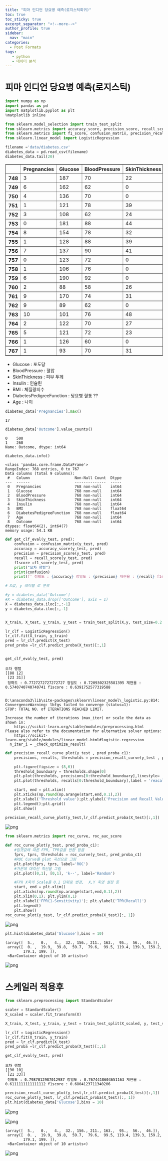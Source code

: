 ```yaml
---
title: "피마 인디언 당요병 예측(로지스틱회귀)"
toc: true
toc_sticky: true
excerpt_separator: "<!--more-->"
author_profile: true
sidebar:
  nav: "main"
categories:
  - Post Formats
tags:
   - python
   - 데이터 분석
---
```




# 피마 인디언 당요병 예측(로지스틱)


```python
import numpy as np
import pandas as pd
import matplotlib.pyplot as plt
%matplotlib inline

from sklearn.model_selection import train_test_split
from sklearn.metrics import accuracy_score, precision_score, recall_score, roc_auc_score
from sklearn.metrics import f1_score, confusion_matrix, precision_recall_curve, roc_curve
from sklearn.linear_model import LogisticRegression

filename ='data/diabetes.csv'
diabetes_data = pd.read_csv(filename)
diabetes_data.tail(20)
```




<div>
<style scoped>
    .dataframe tbody tr th:only-of-type {
        vertical-align: middle;
    }

    .dataframe tbody tr th {
        vertical-align: top;
    }
    
    .dataframe thead th {
        text-align: right;
    }
</style>
<table border="1" class="dataframe">
  <thead>
    <tr style="text-align: right;">
      <th></th>
      <th>Pregnancies</th>
      <th>Glucose</th>
      <th>BloodPressure</th>
      <th>SkinThickness</th>
      <th>Insulin</th>
      <th>BMI</th>
      <th>DiabetesPedigreeFunction</th>
      <th>Age</th>
      <th>Outcome</th>
    </tr>
  </thead>
  <tbody>
    <tr>
      <th>748</th>
      <td>3</td>
      <td>187</td>
      <td>70</td>
      <td>22</td>
      <td>200</td>
      <td>36.4</td>
      <td>0.408</td>
      <td>36</td>
      <td>1</td>
    </tr>
    <tr>
      <th>749</th>
      <td>6</td>
      <td>162</td>
      <td>62</td>
      <td>0</td>
      <td>0</td>
      <td>24.3</td>
      <td>0.178</td>
      <td>50</td>
      <td>1</td>
    </tr>
    <tr>
      <th>750</th>
      <td>4</td>
      <td>136</td>
      <td>70</td>
      <td>0</td>
      <td>0</td>
      <td>31.2</td>
      <td>1.182</td>
      <td>22</td>
      <td>1</td>
    </tr>
    <tr>
      <th>751</th>
      <td>1</td>
      <td>121</td>
      <td>78</td>
      <td>39</td>
      <td>74</td>
      <td>39.0</td>
      <td>0.261</td>
      <td>28</td>
      <td>0</td>
    </tr>
    <tr>
      <th>752</th>
      <td>3</td>
      <td>108</td>
      <td>62</td>
      <td>24</td>
      <td>0</td>
      <td>26.0</td>
      <td>0.223</td>
      <td>25</td>
      <td>0</td>
    </tr>
    <tr>
      <th>753</th>
      <td>0</td>
      <td>181</td>
      <td>88</td>
      <td>44</td>
      <td>510</td>
      <td>43.3</td>
      <td>0.222</td>
      <td>26</td>
      <td>1</td>
    </tr>
    <tr>
      <th>754</th>
      <td>8</td>
      <td>154</td>
      <td>78</td>
      <td>32</td>
      <td>0</td>
      <td>32.4</td>
      <td>0.443</td>
      <td>45</td>
      <td>1</td>
    </tr>
    <tr>
      <th>755</th>
      <td>1</td>
      <td>128</td>
      <td>88</td>
      <td>39</td>
      <td>110</td>
      <td>36.5</td>
      <td>1.057</td>
      <td>37</td>
      <td>1</td>
    </tr>
    <tr>
      <th>756</th>
      <td>7</td>
      <td>137</td>
      <td>90</td>
      <td>41</td>
      <td>0</td>
      <td>32.0</td>
      <td>0.391</td>
      <td>39</td>
      <td>0</td>
    </tr>
    <tr>
      <th>757</th>
      <td>0</td>
      <td>123</td>
      <td>72</td>
      <td>0</td>
      <td>0</td>
      <td>36.3</td>
      <td>0.258</td>
      <td>52</td>
      <td>1</td>
    </tr>
    <tr>
      <th>758</th>
      <td>1</td>
      <td>106</td>
      <td>76</td>
      <td>0</td>
      <td>0</td>
      <td>37.5</td>
      <td>0.197</td>
      <td>26</td>
      <td>0</td>
    </tr>
    <tr>
      <th>759</th>
      <td>6</td>
      <td>190</td>
      <td>92</td>
      <td>0</td>
      <td>0</td>
      <td>35.5</td>
      <td>0.278</td>
      <td>66</td>
      <td>1</td>
    </tr>
    <tr>
      <th>760</th>
      <td>2</td>
      <td>88</td>
      <td>58</td>
      <td>26</td>
      <td>16</td>
      <td>28.4</td>
      <td>0.766</td>
      <td>22</td>
      <td>0</td>
    </tr>
    <tr>
      <th>761</th>
      <td>9</td>
      <td>170</td>
      <td>74</td>
      <td>31</td>
      <td>0</td>
      <td>44.0</td>
      <td>0.403</td>
      <td>43</td>
      <td>1</td>
    </tr>
    <tr>
      <th>762</th>
      <td>9</td>
      <td>89</td>
      <td>62</td>
      <td>0</td>
      <td>0</td>
      <td>22.5</td>
      <td>0.142</td>
      <td>33</td>
      <td>0</td>
    </tr>
    <tr>
      <th>763</th>
      <td>10</td>
      <td>101</td>
      <td>76</td>
      <td>48</td>
      <td>180</td>
      <td>32.9</td>
      <td>0.171</td>
      <td>63</td>
      <td>0</td>
    </tr>
    <tr>
      <th>764</th>
      <td>2</td>
      <td>122</td>
      <td>70</td>
      <td>27</td>
      <td>0</td>
      <td>36.8</td>
      <td>0.340</td>
      <td>27</td>
      <td>0</td>
    </tr>
    <tr>
      <th>765</th>
      <td>5</td>
      <td>121</td>
      <td>72</td>
      <td>23</td>
      <td>112</td>
      <td>26.2</td>
      <td>0.245</td>
      <td>30</td>
      <td>0</td>
    </tr>
    <tr>
      <th>766</th>
      <td>1</td>
      <td>126</td>
      <td>60</td>
      <td>0</td>
      <td>0</td>
      <td>30.1</td>
      <td>0.349</td>
      <td>47</td>
      <td>1</td>
    </tr>
    <tr>
      <th>767</th>
      <td>1</td>
      <td>93</td>
      <td>70</td>
      <td>31</td>
      <td>0</td>
      <td>30.4</td>
      <td>0.315</td>
      <td>23</td>
      <td>0</td>
    </tr>
  </tbody>
</table>
</div>



- Glucose : 포도당
- BloodPressure : 혈압
- SkinThickness : 피부 두께
- Insulin	: 인슐린
- BMI : 체질량지수
- DiabetesPedigreeFunction : 당요병 혈통 ??
- Age : 나이


```python
diabetes_data['Pregnancies'].max()
```




    17




```python
diabetes_data['Outcome'].value_counts()
```




    0    500
    1    268
    Name: Outcome, dtype: int64




```python
diabetes_data.info()
```

    <class 'pandas.core.frame.DataFrame'>
    RangeIndex: 768 entries, 0 to 767
    Data columns (total 9 columns):
     #   Column                    Non-Null Count  Dtype  
    ---  ------                    --------------  -----  
     0   Pregnancies               768 non-null    int64  
     1   Glucose                   768 non-null    int64  
     2   BloodPressure             768 non-null    int64  
     3   SkinThickness             768 non-null    int64  
     4   Insulin                   768 non-null    int64  
     5   BMI                       768 non-null    float64
     6   DiabetesPedigreeFunction  768 non-null    float64
     7   Age                       768 non-null    int64  
     8   Outcome                   768 non-null    int64  
    dtypes: float64(2), int64(7)
    memory usage: 54.1 KB



```python
def get_clf_eval(y_test, pred):
    confusion = confusion_matrix(y_test, pred)
    accuracy = accuracy_score(y_test, pred)
    precision = precision_score(y_test, pred)
    recall = recall_score(y_test, pred)
    f1score =f1_score(y_test, pred)
    print("오차 행렬")
    print(confusion)
    print(f' 정확도 : {accuracy} 정밀도 : {precision} 재현율 : {recall} f1score : {f1score}')
```


```python
# X값, y 레이블 로 분류

#y = diabetes_data['Outcome']
#X = diabetes_data.drop(['Outcome'], axis = 1)
X = diabetes_data.iloc[:,:-1]
y = diabetes_data.iloc[:,-1]


X_train, X_test, y_train, y_test = train_test_split(X,y, test_size=0.2 , random_state=156, stratify= y)

lr_clf = LogisticRegression()
lr_clf.fit(X_train, y_train)
pred = lr_clf.predict(X_test)
pred_proba =lr_clf.predict_proba(X_test)[:,1]


get_clf_eval(y_test, pred)
```

    오차 행렬
    [[88 12]
     [23 31]]
     정확도 : 0.7727272727272727 정밀도 : 0.7209302325581395 재현율 : 0.5740740740740741 f1score : 0.6391752577319588


    D:\anaconda3\lib\site-packages\sklearn\linear_model\_logistic.py:814: ConvergenceWarning: lbfgs failed to converge (status=1):
    STOP: TOTAL NO. of ITERATIONS REACHED LIMIT.
    
    Increase the number of iterations (max_iter) or scale the data as shown in:
        https://scikit-learn.org/stable/modules/preprocessing.html
    Please also refer to the documentation for alternative solver options:
        https://scikit-learn.org/stable/modules/linear_model.html#logistic-regression
      n_iter_i = _check_optimize_result(



```python
def precision_recall_curve_plot(y_test , pred_proba_c1):
    precisions, recalls, thresholds = precision_recall_curve(y_test , pred_proba_c1)

    plt.figure(figsize = (8,6))
    threshold_bounduary = thresholds.shape[0]
    plt.plot(thresholds, precisions[0:threshold_bounduary],linestyle= '--', label= 'precision')
    plt.plot(thresholds, recalls[0:threshold_bounduary],label = 'reacall')

    start, end = plt.xlim()
    plt.xticks(np.round(np.arange(start,end,0.1),2))
    plt.xlabel('Threshold value');plt.ylabel('Precision and Recall Value')
    plt.legend();plt.grid()
    plt.show()

precision_recall_curve_plot(y_test,lr_clf.predict_proba(X_test)[:,1])

```


![png](\github_img\pima\output_8_0.png)
    



```python
from sklearn.metrics import roc_curve, roc_auc_score

def roc_curve_plot(y_test, pred_proba_c1):
    #임곗값에 따른 FPR, TPR값을 반환 받음
    fprs, tprs, thresholds = roc_curve(y_test, pred_proba_c1)
    #ROC Curve를 plot 곡선으로 그림
    plt.plot(fprs, tprs, label='ROC')
    #가운데 대각선 직선을 그림
    plt.plot([0,1], [0,1], 'k--', label='Random')

    #FPR X축의 Scale을 0.1 단위로 변경,  X,Y 축명 설정 등
    start, end = plt.xlim()
    plt.xticks(np.round(np.arange(start,end,0.1),2))
    plt.xlim(0,1); plt.ylim(0,1)
    plt.xlabel('FPR(1-Sensitivity)'); plt.ylabel('TPR(Recall)')
    plt.legend()
    plt.show()
roc_curve_plot(y_test, lr_clf.predict_proba(X_test)[:, 1])
```


![png](\github_img\pima\output_9_0.png)
    



```python
plt.hist(diabetes_data['Glucose'],bins = 10)
```




    (array([  5.,   0.,   4.,  32., 156., 211., 163.,  95.,  56.,  46.]),
     array([  0. ,  19.9,  39.8,  59.7,  79.6,  99.5, 119.4, 139.3, 159.2,
            179.1, 199. ]),
     <BarContainer object of 10 artists>)




![png](\github_img\pima\output_10_1.png)
    


# 스케일러 적용후


```python
from sklearn.preprocessing import StandardScaler

scaler = StandardScaler()
X_scaled = scaler.fit_transform(X)

X_train, X_test, y_train, y_test = train_test_split(X_scaled, y, test_size=0.2 , random_state=156, stratify= y)

lr_clf = LogisticRegression()
lr_clf.fit(X_train, y_train)
pred = lr_clf.predict(X_test)
pred_proba =lr_clf.predict_proba(X_test)[:,1]

get_clf_eval(y_test, pred)
```

    오차 행렬
    [[90 10]
     [21 33]]
     정확도 : 0.7987012987012987 정밀도 : 0.7674418604651163 재현율 : 0.6111111111111112 f1score : 0.6804123711340206



```python
precision_recall_curve_plot(y_test,lr_clf.predict_proba(X_test)[:,1])
roc_curve_plot(y_test, lr_clf.predict_proba(X_test)[:, 1])
plt.hist(diabetes_data['Glucose'],bins = 10)
```


![png](\github_img\pima\output_13_0.png)
    




![png](\github_img\pima\output_13_1.png)
    





    (array([  5.,   0.,   4.,  32., 156., 211., 163.,  95.,  56.,  46.]),
     array([  0. ,  19.9,  39.8,  59.7,  79.6,  99.5, 119.4, 139.3, 159.2,
            179.1, 199. ]),
     <BarContainer object of 10 artists>)




![png](\github_img\pima\output_13_3.png)
    

